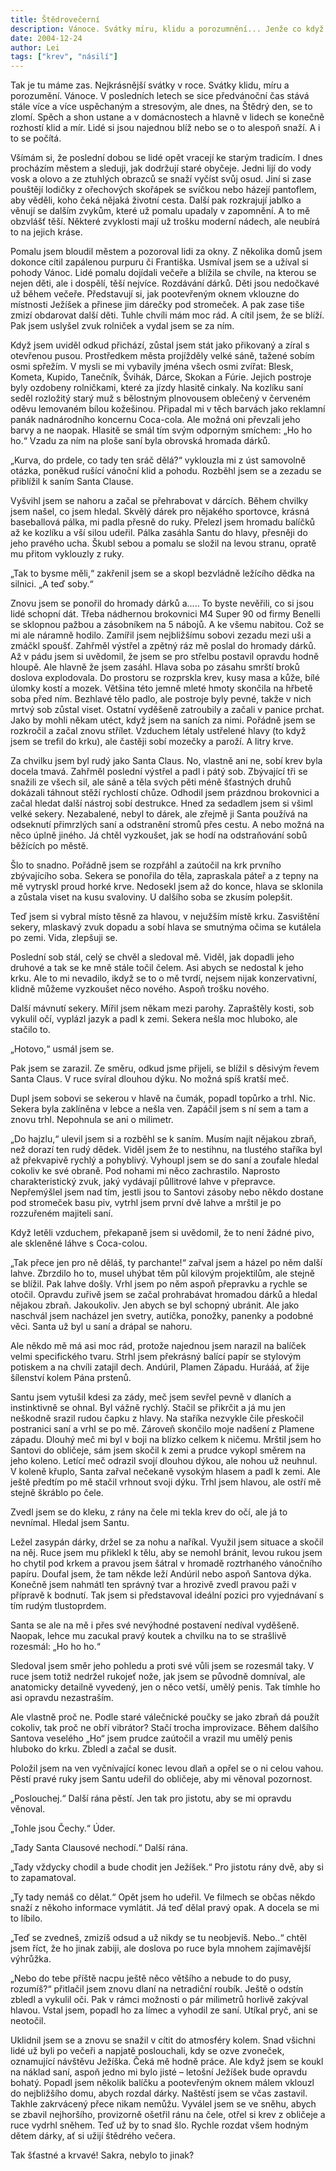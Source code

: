 ```yaml
---
title: Štědrovečerní
description: Vánoce. Svátky míru, klidu a porozumnění... Jenže co když se střetnou dva protichůdné symboly Vánoc?
date: 2004-12-24
author: Lei
tags: ["krev", "násilí"]
---
```


Tak je tu máme zas. Nejkrásnější svátky v roce. Svátky klidu, míru a porozumění. Vánoce. V posledních letech se sice předvánoční čas stává stále více a více uspěchaným a stresovým, ale dnes, na Štědrý den, se to zlomí. Spěch a shon ustane a v domácnostech a hlavně v lidech se konečně rozhostí klid a mír. Lidé si jsou najednou blíž nebo se o to alespoň snaží. A i to se počítá.

Všímám si, že poslední dobou se lidé opět vracejí ke starým tradicím. I dnes procházím městem a sleduji, jak dodržují staré obyčeje. Jedni lijí do vody vosk a olovo a ze ztuhlých obrazců se snaží vyčíst svůj osud. Jiní si zase pouštějí lodičky z ořechových skořápek se svíčkou nebo házejí pantoflem, aby věděli, koho čeká nějaká životní cesta. Další pak rozkrajují jablko a věnují se dalším zvykům, které už pomalu upadaly v zapomnění. A to mě obzvlášť těší. Některé zvyklosti mají už trošku moderní nádech, ale neubírá to na jejich kráse.

Pomalu jsem bloudil městem a pozoroval lidi za okny. Z několika domů jsem dokonce cítil zapálenou purpuru či Františka. Usmíval jsem se a užíval si pohody Vánoc. Lidé pomalu dojídali večeře a blížila se chvíle, na kterou se nejen děti, ale i dospělí, těší nejvíce. Rozdávání dárků. Děti jsou nedočkavé už během večeře. Představují si, jak pootevřeným oknem vklouzne do místnosti Ježíšek a přinese jim dárečky pod stromeček. A pak zase tiše zmizí obdarovat další děti. Tuhle chvíli mám moc rád. A cítil jsem, že se blíží. Pak jsem uslyšel zvuk rolniček a vydal jsem se za ním.

Když jsem uviděl odkud přichází, zůstal jsem stát jako přikovaný a zíral s otevřenou pusou. Prostředkem města projížděly velké sáně, tažené sobím osmi spřežím. V mysli se mi vybavily jména všech osmi zvířat: Blesk, Kometa, Kupido, Tanečník, Švihák, Dárce, Skokan a Fúrie. Jejich postroje byly ozdobeny rolničkami, které za jízdy hlasitě cinkaly. Na kozlíku saní seděl rozložitý starý muž s bělostným plnovousem oblečený v červeném oděvu lemovaném bílou kožešinou. Připadal mi v těch barvách jako reklamní panák nadnárodního koncernu Coca-cola. Ale možná oni převzali jeho barvy a ne naopak. Hlasitě se smál tím svým odporným smíchem: „Ho ho ho.“ Vzadu za ním na ploše saní byla obrovská hromada dárků.

„Kurva, do prdele, co tady ten sráč dělá?“ vyklouzla mi z úst samovolně otázka, poněkud rušící vánoční klid a pohodu. Rozběhl jsem se a zezadu se přiblížil k saním Santa Clause.

Vyšvihl jsem se nahoru a začal se přehrabovat v dárcích. Během chvilky jsem našel, co jsem hledal. Skvělý dárek pro nějakého sportovce, krásná baseballová pálka, mi padla přesně do ruky. Přelezl jsem hromadu balíčků až ke kozlíku a vší silou udeřil. Pálka zasáhla Santu do hlavy, přesněji do jeho pravého ucha. Škubl sebou a pomalu se složil na levou stranu, opratě mu přitom vyklouzly z ruky.

„Tak to bysme měli,“ zakřenil jsem se a skopl bezvládně ležícího dědka na silnici. „A teď soby.“

Znovu jsem se ponořil do hromady dárků a..... To byste nevěřili, co si jsou lidé schopní dát. Třeba nádhernou brokovnici M4 Super 90 od firmy Benelli se sklopnou pažbou a zásobníkem na 5 nábojů. A ke všemu nabitou. Což se mi ale náramně hodilo. Zamířil jsem nejbližšímu sobovi zezadu mezi uši a zmáčkl spoušť. Zahřměl výstřel a zpětný ráz mě poslal do hromady dárků. Až v pádu jsem si uvědomil, že jsem se pro střelbu postavil opravdu hodně hloupě. Ale hlavně že jsem zasáhl. Hlava soba po zásahu smrští broků doslova explodovala. Do prostoru se rozprskla krev, kusy masa a kůže, bílé úlomky kostí a mozek. Většina této jemně mleté hmoty skončila na hřbetě soba před ním. Bezhlavé tělo padlo, ale postroje byly pevné, takže v nich mrtvý sob zůstal viset. Ostatní vyděšeně zatroubily a začali v panice prchat. Jako by mohli někam utéct, když jsem na saních za nimi. Pořádně jsem se rozkročil a začal znovu střílet. Vzduchem létaly ustřelené hlavy (to když jsem se trefil do krku), ale častěji sobí mozečky a paroží. A litry krve.

Za chvilku jsem byl rudý jako Santa Claus. No, vlastně ani ne, sobí krev byla docela tmavá. Zahřměl poslední výstřel a padl i pátý sob. Zbývající tři se snažili ze všech sil, ale sáně a těla svých pěti méně šťastných druhů dokázali táhnout stěží rychlostí chůze. Odhodil jsem prázdnou brokovnici a začal hledat další nástroj sobí destrukce. Hned za sedadlem jsem si všiml velké sekery. Nezabalené, nebyl to dárek, ale zřejmě ji Santa používá na odseknutí přimrzlých saní a odstranění stromů přes cestu. A nebo možná na něco úplně jiného. Já chtěl vyzkoušet, jak se hodí na odstraňování sobů běžících po městě.

Šlo to snadno. Pořádně jsem se rozpřáhl a zaútočil na krk prvního zbývajícího soba. Sekera se ponořila do těla, zapraskala páteř a z tepny na mě vytryskl proud horké krve. Nedosekl jsem až do konce, hlava se sklonila a zůstala viset na kusu svaloviny. U dalšího soba se zkusím polepšit.

Teď jsem si vybral místo těsně za hlavou, v nejužším místě krku. Zasvištění sekery, mlaskavý zvuk dopadu a sobí hlava se smutnýma očima se kutálela po zemi. Vida, zlepšuji se.

Poslední sob stál, celý se chvěl a sledoval mě. Viděl, jak dopadli jeho druhové a tak se ke mně stále točil čelem. Asi abych se nedostal k jeho krku. Ale to mi nevadilo, ikdyž se to o mě tvrdí, nejsem nijak konzervativní, klidně můžeme vyzkoušet něco nového. Aspoň trošku nového.

Další mávnutí sekery. Mířil jsem někam mezi parohy. Zapraštěly kosti, sob vykulil očí, vyplázl jazyk a padl k zemi. Sekera nešla moc hluboko, ale stačilo to.

„Hotovo,“ usmál jsem se.

Pak jsem se zarazil. Ze směru, odkud jsme přijeli, se blížil s děsivým řevem Santa Claus. V ruce svíral dlouhou dýku. No možná spíš kratší meč.

Dupl jsem sobovi se sekerou v hlavě na čumák, popadl topůrko a trhl. Nic. Sekera byla zaklíněna v lebce a nešla ven. Zapáčil jsem s ní sem a tam a znovu trhl. Nepohnula se ani o milimetr.

„Do hajzlu,“ ulevil jsem si a rozběhl se k saním. Musím najít nějakou zbraň, než dorazí ten rudý dědek. Viděl jsem že to nestihnu, na tlustého staříka byl až překvapivě rychlý a pohyblivý. Vyhoupl jsem se do saní a zoufale hledal cokoliv ke své obraně. Pod nohami mi něco zachrastilo. Naprosto charakteristický zvuk, jaký vydávají půllitrové lahve v přepravce. Nepřemýšlel jsem nad tím, jestli jsou to Santovi zásoby nebo někdo dostane pod stromeček basu piv, vytrhl jsem první dvě lahve a mrštil je po rozzuřeném majiteli saní.

Když letěli vzduchem, překapaně jsem si uvědomil, že to není žádné pivo, ale skleněné láhve s Coca-colou.

„Tak přece jen pro ně děláš, ty parchante!“ zařval jsem a házel po něm další lahve. Zbrzdilo ho to, musel uhýbat těm půl kilovým projektilům, ale stejně se blížil. Pak lahve došly. Vrhl jsem po něm aspoň přepravku a rychle se otočil. Opravdu zuřivě jsem se začal prohrabávat hromadou dárků a hledal nějakou zbraň. Jakoukoliv. Jen abych se byl schopný ubránit. Ale jako naschvál jsem nacházel jen svetry, autíčka, ponožky, panenky a podobné věci. Santa už byl u saní a drápal se nahoru.

Ale někdo mě má asi moc rád, protože najednou jsem narazil na balíček velmi specifického tvaru. Strhl jsem překrásný balící papír se stylovým potiskem a na chvíli zatajil dech. Andúril, Plamen Západu. Hurááá, ať žije šílenství kolem Pána prstenů.

Santu jsem vytušil kdesi za zády, meč jsem sevřel pevně v dlaních a instinktivně se ohnal. Byl vážně rychlý. Stačil se přikrčit a já mu jen neškodně srazil rudou čapku z hlavy. Na staříka nezvykle čile přeskočil postranici saní a vrhl se po mě. Zároveň skončilo moje nadšení z Plamene západu. Dlouhý meč mi byl v boji na blízko celkem k ničemu. Mrštil jsem ho Santovi do obličeje, sám jsem skočil k zemi a prudce vykopl směrem na jeho koleno. Letící meč odrazil svojí dlouhou dýkou, ale nohou už neuhnul. V koleně křuplo, Santa zařval nečekaně vysokým hlasem a padl k zemi. Ale ještě předtím po mě stačil vrhnout svoji dýku. Trhl jsem hlavou, ale ostří mě stejně škráblo po čele.

Zvedl jsem se do kleku, z rány na čele mi tekla krev do očí, ale já to nevnímal. Hledal jsem Santu.

Ležel zasypán dárky, držel se za nohu a naříkal. Využil jsem situace a skočil na něj. Ruce jsem mu přiklekl k tělu, aby se nemohl bránit, levou rukou jsem ho chytil pod krkem a pravou jsem šátral v hromadě roztrhaného vánočního papíru. Doufal jsem, že tam někde leží Andúril nebo aspoň Santova dýka. Konečně jsem nahmátl ten správný tvar a hrozivě zvedl pravou paži v přípravě k bodnutí. Tak jsem si představoval ideální pozici pro vyjednávaní s tím rudým tlustoprdem.

Santa se ale na mě i přes své nevýhodné postavení nedíval vyděšeně. Naopak, lehce mu zacukal pravý koutek a chvilku na to se strašlivě rozesmál: „Ho ho ho.“

Sledoval jsem směr jeho pohledu a proti své vůli jsem se rozesmál taky. V ruce jsem totiž nedržel rukojeť nože, jak jsem se původně domníval, ale anatomicky detailně vyvedený, jen o něco vetší, umělý penis. Tak tímhle ho asi opravdu nezastraším.

Ale vlastně proč ne. Podle staré válečnické poučky se jako zbraň dá použít cokoliv, tak proč ne obří vibrátor? Stačí trocha improvizace. Během dalšího Santova veselého „Ho“ jsem prudce zaútočil a vrazil mu umělý penis hluboko do krku. Zbledl a začal se dusit.

Položil jsem na ven vyčnívající konec levou dlaň a opřel se o ni celou vahou. Pěstí pravé ruky jsem Santu udeřil do obličeje, aby mi věnoval pozornost.

„Poslouchej.“ Další rána pěstí. Jen tak pro jistotu, aby se mi opravdu věnoval.

„Tohle jsou Čechy.“ Úder.

„Tady Santa Clausové nechodí.“ Další rána.

„Tady vždycky chodil a bude chodit jen Ježíšek.“ Pro jistotu rány dvě, aby si to zapamatoval.

„Ty tady nemáš co dělat.“ Opět jsem ho udeřil. Ve filmech se občas někdo snaží z někoho informace vymlátit. Já teď dělal pravý opak. A docela se mi to líbilo.

„Teď se zvedneš, zmizíš odsud a už nikdy se tu neobjevíš. Nebo..“ chtěl jsem říct, že ho jinak zabiji, ale doslova po ruce byla mnohem zajímavější výhrůžka.

„Nebo do tebe příště nacpu ještě něco většího a nebude to do pusy, rozumíš?“ přitlačil jsem znovu dlaní na netradiční roubík. Ještě o odstín zbledl a vykulil oči. Pak v rámci možnosti o pár milimetrů horlivě zakýval hlavou. Vstal jsem, popadl ho za límec a vyhodil ze saní. Utíkal pryč, ani se neotočil.

Uklidnil jsem se a znovu se snažil v cítit do atmosféry kolem. Snad všichni lidé už byli po večeři a napjatě poslouchali, kdy se ozve zvoneček, oznamující návštěvu Ježíška. Čeká mě hodně práce. Ale když jsem se koukl na náklad saní, aspoň jedno mi bylo jisté – letošní Ježíšek bude opravdu bohatý. Popadl jsem několik balíčku a pootevřeným oknem málem vklouzl do nejbližšího domu, abych rozdal dárky. Naštěstí jsem se včas zastavil. Takhle zakrvácený přece nikam nemůžu. Vyválel jsem se ve sněhu, abych se zbavil nejhoršího, provizorně ošetřil ránu na čele, otřel si krev z obličeje a ruce vydrhl sněhem. Teď už by to snad šlo. Rychle rozdat všem hodným dětem dárky, ať si užijí štědrého večera.

Tak šťastné a krvavé! Sakra, nebylo to jinak?
